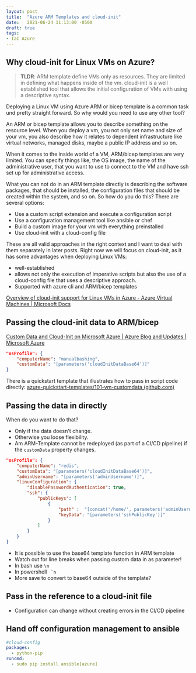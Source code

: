 ```yaml
---
layout: post
title:  "Azure ARM Templates and cloud-init"
date:   2021-06-24 11:13:00 -0500
draft: true
tags: 
- IaC Azure
---
```


## Why cloud-init for Linux VMs on Azure?

> **TLDR**: ARM template define VMs only as resources. They are limited in defining what happens inside of the vm. cloud-init is a well established tool that allows the initial configuration of VMs with using a descriptive syntax.

Deploying a Linux VM using Azure ARM or bicep template is a common task und pretty straight forward. So why would you need to use any other tool? 

An ARM or bicep template allows you to describe something on the resource level. When you deploy a vm, you not only set name and size of your vm, you also describe how  it relates to dependent infrastructure like virtual networks, managed disks, maybe a public IP address and so on. 

When it comes to the inside world of a VM, ARM/bicep templates are very limited. You can specify things like, the OS image, the name of the administrative user, that you want to use to connect to the VM and have ssh set up for administrative access.

What you can not do in an ARM template directly is describing the software packages, that should be installed, the configuration files that should be created within the system, and so on. So how do you do this? There are several options:

- Use a custom script extension and execute a configuration script
- Use a configuration management tool like ansible or chef
- Build a custom image for your vm with everything preinstalled
- Use cloud-init with a cloud-config file

These are all valid approaches in the right context and I want to deal with them separately in later posts. Right now we will focus on cloud-init, as it has some advantages when deploying Linux VMs:

- well-established
- allows not only the execution of imperative scripts but also the use of a cloud-config file that uses a descriptive approach.
- Supported with azure cli and ARM/bicep templates

[Overview of cloud-init support for Linux VMs in Azure - Azure Virtual Machines | Microsoft Docs](https://docs.microsoft.com/en-us/azure/virtual-machines/linux/using-cloud-init)

## Passing the cloud-init data to ARM/bicep

[Custom Data and Cloud-Init on Microsoft Azure | Azure Blog and Updates | Microsoft Azure](https://azure.microsoft.com/en-us/blog/custom-data-and-cloud-init-on-windows-azure/)


```json
"osProfile": {
    "computerName": "manualbashing",
    "customData": "[parameters('cloudInitDataBase64')]"
}
```

There is a quickstart template that illustrates how to pass in script code directly: [azure-quickstart-templates/101-vm-customdata (github.com)](https://github.com/Azure/azure-quickstart-templates/tree/master/101-vm-customdata)

## Passing the data in directly

When do you want to do that? 

- Only if the data doesn't change. 
- Otherwise you loose flexibility. 
- Am ARM-Template cannot be redeployed (as part of a CI/CD pipeline) if the `customData` property changes.

```json
"osProfile": {
    "computerName": "redis",
    "customData": "[parameters('cloudInitDataBase64')]",
    "adminUsername": "[parameters('adminUsername')]",
    "linuxConfiguration": {
        "disablePasswordAuthentication": true,
        "ssh": {
            "publicKeys": [
                {
                    "path" :  "[concat('/home/', parameters('adminUsername'), '/.ssh/authorized_keys')]",
                    "keyData": "[parameters('sshPublicKey')]"
                }
            ]
        }
    }
}
```

- It is possible to use the base64 template function in ARM template
- Watch out for line breaks when passing custom data in as parameter!
- In bash use `\n` 
- In powershell `` `n``
- More save to convert to base64 outside of the template?

## Pass in the reference to a cloud-init file

- Configuration can change without creating errors in the CI/CD pipeline

## Hand off configuration management to ansible

```yaml
#cloud-config
packages:
  - python-pip
runcmd:
  - sudo pip install ansible[azure]
```